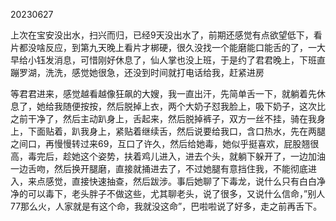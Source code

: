 20230627

上次在宝安没出水，扫兴而归，已经9天没出水了，前期还感觉有点欲望低下，看片都没啥反应，到第九天晚上看片才梆硬，很久没找一个能磨能口能舌的了，一大早给小钰发消息，可惜刚好休息了，仙人掌也没上班，于是约了君君晚上，下班直蹦罗湖，洗洗，感觉她很急，还没到时间就打电话给我，赶紧进房

等君君进来，感觉越看越像狂飙的大嫂，我一直出汗，先简单舌一下，就躺着先休息了，她给我随便按按，然后脱掉上衣，两个大奶子怼我脸上，吸下奶子，这次比之前干净了，然后主动趴身上，舌起来，然后脱掉裤子，双方一丝不挂，骑在我身上，下面贴着，趴我身上，紧贴着继续舌，然后说要给我口，含口热水，先在两腿之间口，再慢慢转过来69，互口了许久，然后给她毒，她似乎挺喜欢，屁股翘很高，毒完后，趁她这个姿势，扶着鸡儿进入，进去个头，就躺下躲开了，一边加油一边舌吻，然后换开腿磨，直接就捅进去了，不过她腿有意挡住我，不能彻底进入，来点感觉，直接快速抽查，然后跋涉。事后她聊了下毒龙，说什么只有白白净净的可以毒下，老头胖子不做这些，尤其聊老头，说了很多，又说什么信命，”别人77那么火，人家就是有这个命，我就没这命”，巴啦啦说了好多，走之前再舌下。



